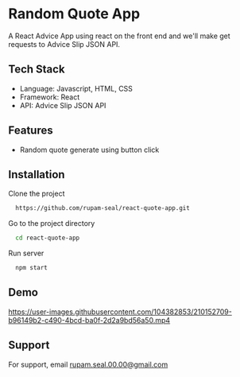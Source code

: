 # Random Quote App
A React Advice App using react on the front end and we'll make get requests to Advice Slip JSON API.

## Tech Stack

- Language: Javascript, HTML, CSS
- Framework: React
- API: Advice Slip JSON API

## Features

- Random quote generate using button click

## Installation

Clone the project

```bash
  https://github.com/rupam-seal/react-quote-app.git
```

Go to the project directory

```bash
  cd react-quote-app
```

Run server

```bash
  npm start
```

## Demo
https://user-images.githubusercontent.com/104382853/210152709-b96149b2-c490-4bcd-ba0f-2d2a9bd56a50.mp4



## Support

For support, email rupam.seal.00.00@gmail.com
